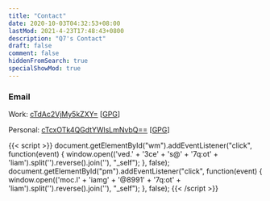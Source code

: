 ```yaml
---
title: "Contact"
date: 2020-10-03T04:32:53+08:00
lastMod: 2021-4-23T17:48:43+0800
description: "Q7's Contact"
draft: false
comment: false
hiddenFromSearch: true
specialShowMod: true
---
```


### Email

Work: <a href='javascript:void(0)' id='wm'>cTdAc2VjMy5kZXY=</a> \[[GPG](/files/sec3.gpg)\]

Personal: <a href='javascript:void(0)' id='pm'>cTcxOTk4QGdtYWlsLmNvbQ==</a> \[[GPG](/files/gmail.gpg)\]

{{< script >}}
document.getElementById("wm").addEventListener("click", function(event) {
  window.open(('ved.' + '3ce' + 's@' +  '7q:ot' + 'liam').split('').reverse().join(''), "_self");
}, false);
document.getElementById("pm").addEventListener("click", function(event) {
  window.open(('moc.l' + 'iamg' + '@8991' + '7q:ot' + 'liam').split('').reverse().join(''), "_self");
}, false);
{{< /script >}}

